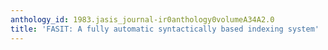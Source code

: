 ```yaml
---
anthology_id: 1983.jasis_journal-ir0anthology0volumeA34A2.0
title: 'FASIT: A fully automatic syntactically based indexing system'
---
```

